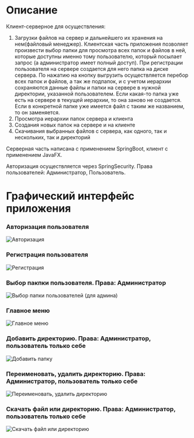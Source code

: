 # Описание
Клиент-серверное для осуществления:
1) Загрузки файлов на сервер и дальнейшего их хранения на нем(файловый менеджер). Клиентская часть приложения позволяет произвести выбор папки для просмотра всех папок и файлов в ней,
   которые доступны именно тому пользователю, который посылает запрос (а администратор имеет полный доступ). При регистрации пользователя на сервере создается для него папка на
   диске сервера. По нажатию на кнопку выгрузить осуществляется перебор всех папок и файлов, а так же подпапок, и с учетом иерархии сохраняются данные файлы и папки на сервере
  в нужной директории, указанной пользователем. Если какая-то папка уже есть на сервере в текущей иерархии,
  то она заново не создается. Если в конкретной папке уже имеется файл с таким же названием, то он заменяется. 
2) Просмотра иерархии папок сервера и клиента 
3) Создания новых папок на сервере и на клиенте
4) Скачивания выбранных файлов с сервера, как одного, так и нескольких, так и директорий

Серверная часть написана с применением SpringBoot, клиент с применением JavaFX.

Авторизация осуществляется через SpringSecurity. Права пользователей: Администратор, Пользователь.

# Графический интерфейс приложения
### Авторизация пользователя
![Авторизация](https://github.com/user-attachments/assets/a85f8cd6-eab7-4526-a67e-ac7359bb7f5d)

### Регистрация пользователя
![Регистрация](https://github.com/user-attachments/assets/fda601af-6f13-4518-b186-af7b8bb2bf92)

### Выбор пакпки пользователя. Права: Администратор
![Выбор папки пользователей (для админа)](https://github.com/user-attachments/assets/72adf499-e1c5-4b74-a049-81b8347760f2)

### Главное меню
![Главное меню](https://github.com/user-attachments/assets/bb9b25d6-f2d0-4066-8fc3-4bac57524d08)

### Добавить директорию. Права: Администратор, пользователь только себе
![Добавить папку](https://github.com/user-attachments/assets/df0044e3-c844-49f3-871c-a090f416e7a1)

### Переименовать, удалить директорию. Права: Администратор, пользователь только себе
![Переименовать, удалить директорию](https://github.com/user-attachments/assets/c732f28e-188c-46f9-8cf0-9a67d8f19810)

### Скачать файл или директорию. Права: Администратор, пользователь только себе
![Скачать файл или директорию](https://github.com/user-attachments/assets/da2d10d2-eafa-4c51-825e-b96f4cb431f2) 

